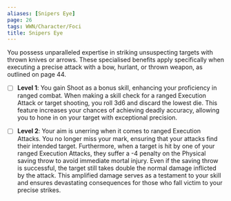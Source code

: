 ```yaml
---
aliases: [Snipers Eye]
page: 26
tags: WWN/Character/Foci
title: Snipers Eye
---
```

You possess unparalleled expertise in striking unsuspecting targets with thrown knives or arrows. These specialised benefits apply specifically when executing a precise attack with a bow, hurlant, or thrown weapon, as outlined on page 44.

- [ ] **Level 1**: You gain Shoot as a bonus skill, enhancing your proficiency in ranged combat. When making a skill check for a ranged Execution Attack or target shooting, you roll 3d6 and discard the lowest die. This feature increases your chances of achieving deadly accuracy, allowing you to hone in on your target with exceptional precision.

- [ ] **Level 2**: Your aim is unerring when it comes to ranged Execution Attacks. You no longer miss your mark, ensuring that your attacks find their intended target. Furthermore, when a target is hit by one of your ranged Execution Attacks, they suffer a -4 penalty on the Physical saving throw to avoid immediate mortal injury. Even if the saving throw is successful, the target still takes double the normal damage inflicted by the attack. This amplified damage serves as a testament to your skill and ensures devastating consequences for those who fall victim to your precise strikes.

